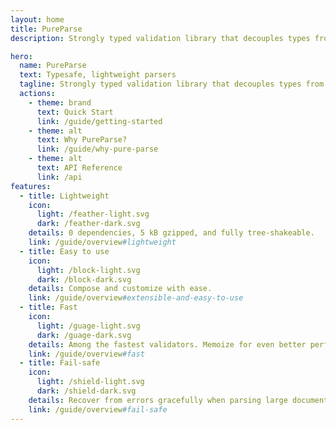 ```yaml
---
layout: home
title: PureParse
description: Strongly typed validation library that decouples types from validation logic.

hero:
  name: PureParse
  text: Typesafe, lightweight parsers
  tagline: Strongly typed validation library that decouples types from validation logic.
  actions:
    - theme: brand
      text: Quick Start
      link: /guide/getting-started
    - theme: alt
      text: Why PureParse?
      link: /guide/why-pure-parse
    - theme: alt
      text: API Reference
      link: /api
features:
  - title: Lightweight
    icon:
      light: /feather-light.svg
      dark: /feather-dark.svg
    details: 0 dependencies, 5 kB gzipped, and fully tree-shakeable.
    link: /guide/overview#lightweight
  - title: Easy to use
    icon:
      light: /block-light.svg
      dark: /block-dark.svg
    details: Compose and customize with ease.
    link: /guide/overview#extensible-and-easy-to-use
  - title: Fast
    icon:
      light: /guage-light.svg
      dark: /guage-dark.svg
    details: Among the fastest validators. Memoize for even better performance.
    link: /guide/overview#fast
  - title: Fail-safe
    icon:
      light: /shield-light.svg
      dark: /shield-dark.svg
    details: Recover from errors gracefully when parsing large documents.
    link: /guide/overview#fail-safe
---
```


<script setup>
import WithinHero from "/components/WithinHero.vue";
import FlickingCode from "/components/FlickingCode.vue";

</script>

<WithinHero>
    <FlickingCode/>
</WithinHero>
